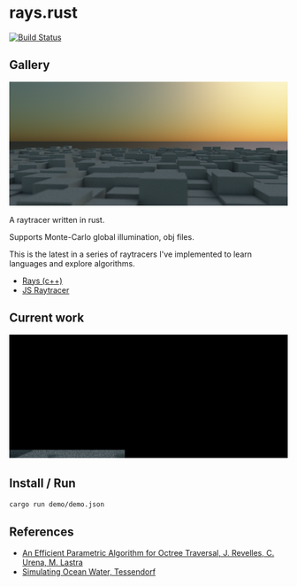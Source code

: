 # rays.rust
[![Build
Status](https://travis-ci.org/peterbraden/rays.rust.svg?branch=master)](https://travis-ci.org/peterbraden/rays.rust)

## Gallery

![block terrain](demo/scenes/block-terrain.png)


A raytracer written in rust.

Supports Monte-Carlo global illumination, obj files.

This is the latest in a series of raytracers I've implemented to learn languages
and explore algorithms.

- [Rays (c++)](https://github.com/peterbraden/rays)
- [JS Raytracer](https://github.com/peterbraden/js-raytracer)


## Current work
![demo image](demo/out.png)

## Install / Run
```
cargo run demo/demo.json
```

## References
- [An Efficient Parametric Algorithm for Octree Traversal, J. Revelles, C. Urena, M. Lastra](http://wscg.zcu.cz/wscg2000/Papers_2000/X31.pdf)
- [Simulating Ocean Water, Tessendorf](http://citeseerx.ist.psu.edu/viewdoc/download?doi=10.1.1.161.9102&rep=rep1&type=pdf)
